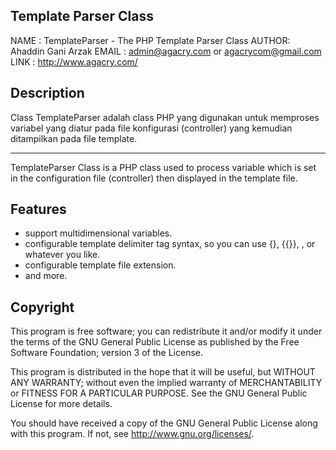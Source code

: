 Template Parser Class
---------------------

NAME  : TemplateParser - The PHP Template Parser Class
AUTHOR: Ahaddin Gani Arzak
EMAIL	: admin@agacry.com or agacrycom@gmail.com
LINK	: http://www.agacry.com/


Description
-----------

Class TemplateParser adalah class PHP yang digunakan untuk memproses variabel
yang diatur pada file konfigurasi (controller) yang kemudian ditampilkan pada file template.

----------

TemplateParser Class is a PHP class used to process variable which is set in
the configuration file (controller) then displayed in the template file.


Features
--------

*	support multidimensional variables.
*	configurable template delimiter tag syntax, so you can use {}, {{}}, <!--{}-->, or whatever you like.
*	configurable template file extension.
*	and more.


Copyright
---------

This program is free software; you can redistribute it and/or modify
it under the terms of the GNU General Public License as published by
the Free Software Foundation; version 3 of the License.

This program is distributed in the hope that it will be useful,
but WITHOUT ANY WARRANTY; without even the implied warranty of
MERCHANTABILITY or FITNESS FOR A PARTICULAR PURPOSE.  See the
GNU General Public License for more details.

You should have received a copy of the GNU General Public License
along with this program.  If not, see <http://www.gnu.org/licenses/>.
